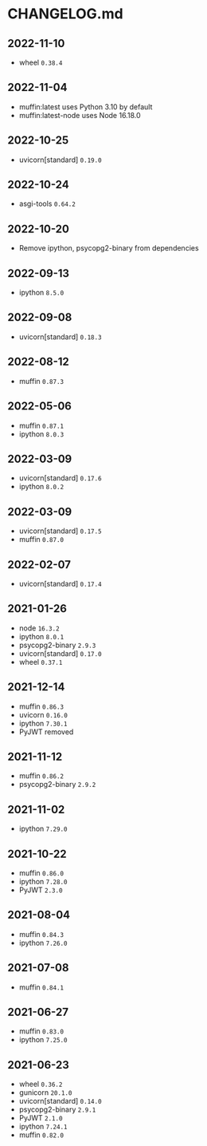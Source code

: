 # CHANGELOG.md

## 2022-11-10
- wheel `0.38.4`

## 2022-11-04
- muffin:latest uses Python 3.10 by default
- muffin:latest-node uses Node 16.18.0

## 2022-10-25
- uvicorn[standard] `0.19.0`

## 2022-10-24
- asgi-tools `0.64.2`

## 2022-10-20
- Remove ipython, psycopg2-binary from dependencies

## 2022-09-13
- ipython `8.5.0`

## 2022-09-08
- uvicorn[standard] `0.18.3`

## 2022-08-12
- muffin `0.87.3`

## 2022-05-06
- muffin `0.87.1`
- ipython `8.0.3`

## 2022-03-09
- uvicorn[standard] `0.17.6`
- ipython `8.0.2`

## 2022-03-09
- uvicorn[standard] `0.17.5`
- muffin `0.87.0`

## 2022-02-07
- uvicorn[standard] `0.17.4`

## 2021-01-26
- node `16.3.2`
- ipython `8.0.1`
- psycopg2-binary `2.9.3`
- uvicorn[standard] `0.17.0`
- wheel `0.37.1`

## 2021-12-14

- muffin `0.86.3`
- uvicorn `0.16.0`
- ipython `7.30.1`
- PyJWT removed

## 2021-11-12

- muffin `0.86.2`
- psycopg2-binary `2.9.2`

## 2021-11-02

- ipython `7.29.0`

## 2021-10-22

- muffin `0.86.0`
- ipython `7.28.0`
- PyJWT `2.3.0`

## 2021-08-04

- muffin `0.84.3`
- ipython `7.26.0`

## 2021-07-08

- muffin `0.84.1`

## 2021-06-27

- muffin `0.83.0`
- ipython `7.25.0`

## 2021-06-23

- wheel `0.36.2`
- gunicorn `20.1.0`
- uvicorn[standard] `0.14.0`
- psycopg2-binary `2.9.1`
- PyJWT `2.1.0`
- ipython `7.24.1`
- muffin `0.82.0`
